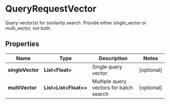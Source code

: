 

# QueryRequestVector

Query vector(s) for similarity search. Provide either single_vector or multi_vector, not both.

## Properties

| Name | Type | Description | Notes |
|------------ | ------------- | ------------- | -------------|
|**singleVector** | **List&lt;Float&gt;** | Single query vector |  [optional] |
|**multiVector** | **List&lt;List&lt;Float&gt;&gt;** | Multiple query vectors for batch search |  [optional] |



